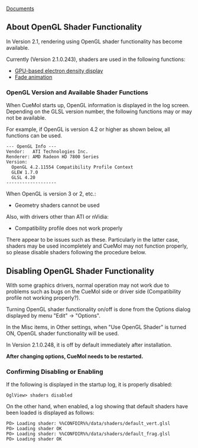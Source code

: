 [Documents](../../Documents)
## About OpenGL Shader Functionality
In Version 2.1, rendering using OpenGL shader functionality has become available.

Currently (Version 2.1.0.243), shaders are used in the following functions:

*  [GPU-based electron density display](../../cuemol2/GPUDensityMap)
*  [Fade animation](../../cuemol2/Anim_ShowHide)

### OpenGL Version and Available Shader Functions

When CueMol starts up, OpenGL information is displayed in the log screen.
Depending on the GLSL version number, the following functions may or may not be available.

For example, if OpenGL is version 4.2 or higher as shown below, all functions can be used.
```
--- OpenGL Info ---
Vendor:   ATI Technologies Inc.
Renderer: AMD Radeon HD 7800 Series
Version:
  OpenGL 4.2.11554 Compatibility Profile Context
  GLEW 1.7.0
  GLSL 4.20
-------------------
```

When OpenGL is version 3 or 2, etc.:

*  Geometry shaders cannot be used

Also, with drivers other than ATI or nVidia:

*  Compatibility profile does not work properly

There appear to be issues such as these. Particularly in the latter case, shaders may be used incompletely and CueMol may not function properly, so please disable shaders following the procedure below.

## Disabling OpenGL Shader Functionality

With some graphics drivers, normal operation may not work due to problems such as bugs on the CueMol side or driver side (Compatibility profile not working properly?).

Turning OpenGL shader functionality on/off is done from the Options dialog displayed by menu "Edit" → "Options".

In the Misc items, in Other settings, when "Use OpenGL Shader" is turned ON, OpenGL shader functionality will be used.

In Version 2.1.0.248, it is off by default immediately after installation.

**After changing options, CueMol needs to be restarted.**

### Confirming Disabling or Enabling
If the following is displayed in the startup log, it is properly disabled:
```
OglView> shaders disabled
```

On the other hand, when enabled, a log showing that default shaders have been loaded is displayed as follows:
```
PO> Loading shader: %%CONFDIR%%/data/shaders/default_vert.glsl
PO> Loading shader OK
PO> Loading shader: %%CONFDIR%%/data/shaders/default_frag.glsl
PO> Loading shader OK
```
